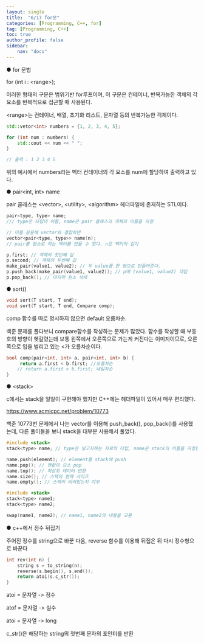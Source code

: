 ```yaml
---
layout: single
title:  "6/17 for문"
categories: [Programming, C++, for]
tag: [Programming, C++]
toc: true
author_profile: false
sidebar:
    nav: "docs"
---
```


● for 문법

for (int i : \<range>);

이러한 형태의 구문은 범위기반 for루프이며, 이 구문은 컨테이너, 반복가능한 객체의 각 요소를 반복적으로 접근할 때 사용된다.

\<range>는 컨테이너, 배열, 초기화 리스트, 문자열 등의 반복가능한 객체이다.



```c++
std::vetor<int> numbers = {1, 2, 3, 4, 5};

for (int num : numbers) {
    std::cout << num << " ";
}

// 출력 : 1 2 3 4 5
```



위의 예시에서 numbers라는 벡터 컨테이너의 각 요소를 num에 할당하여 출력하고 있다.



● pair<int, int> name

pair 클래스는 \<vector>, \<utility>, \<algorithm> 헤더파일에 존재하는 STL이다.



```c++
pair<type, type> name;
/// type은 타입의 이름, name은 pair 클래스의 객체의 이름을 지정

// 이를 응용해 vector와 결합하면
vector<pair<type, type>> name(n);
// pair를 원소로 하는 벡터를 만들 수 있다. n은 벡터의 길이
```



```c++
p.first; // 객체의 첫번째 값
p.second; // 객체의 두번째 값
make_pair(value1, value2); // 두 value를 한 쌍으로 만들어준다.
p.push_back(make_pair(value1, value2)); // p에 (value1, value2) 대입
p.pop_back(); // 마지막 원소 삭제
```



●  sort()

```c++
void sort(T start, T end);
void sort(T start, T end, Compare comp);
```

comp 함수를 따로 명시하지 않으면 default 오름차순.

백준 문제를 풀다보니 compare함수를 작성하는 문제가 많았다. 함수를 작성할 때 부등호의 방향이 헷갈렸는데 보통 왼쪽에서 오른쪽으로 가는게 커진다는 이미지이므로, 오른쪽으로 입을 벌리고 있는 <가 오름차순이다.



```c++
bool comp(pair<int, int> a, pair<int, int> b) {
     return a.first < b.first; //오름차순
    // return a.first > b.first; 내림차순
}
```



●  \<stack>

c에서는 stack을 일일이 구현해야 했지만 C++에는 헤더파일이 있어서 매우 편리했다.

https://www.acmicpc.net/problem/10773



백준 10773번 문제에서 나는 vector를 이용해 push_back(), pop_back()를 사용했는데, 다른 풀이들을 보니 stack을 대부분 사용해서 풀었다.



```c++
#include <stack>
stack<type> name; // type은 넣고자하는 자료의 타입, name은 stack의 이름을 지정한다.

name.push(element); // element를 stack에 push
name.pop(); // 맨끝의 요소 pop
name.top(); // 최상위 데이터 반환
name.size(); // 스택의 현재 사이즈
name.empty(); // 스택이 비어있는지 여부
```

```c++
#include <stack>
stack<type> name1;
stack<type> name2;

swap(name1, name2); // name1, name2의 내용을 교환
```



●  c++에서 정수 뒤집기

주어진 정수를 string으로 바꾼 다음, reverse 함수를 이용해 뒤집은 뒤 다시 정수형으로 바꾼다



```c++
int rev(int n) {
    string s = to_string(n);
    reverse(s.begin(), s.end());
    return atoi(s.c_str());
}
```



atoi = 문자열 -> 정수

atof = 문자열 -> 실수

atoi = 문자열 -> long

c_str()은 해당하는 string의 첫번째 문자의  포인터를 반환